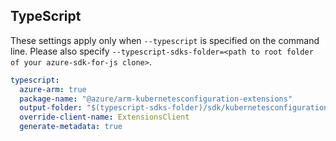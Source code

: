 ## TypeScript

These settings apply only when `--typescript` is specified on the command line.
Please also specify `--typescript-sdks-folder=<path to root folder of your azure-sdk-for-js clone>`.

```yaml $(typescript)
typescript:
  azure-arm: true
  package-name: "@azure/arm-kubernetesconfiguration-extensions"
  output-folder: "$(typescript-sdks-folder)/sdk/kubernetesconfiguration/arm-kubernetesconfiguration-extensions"
  override-client-name: ExtensionsClient
  generate-metadata: true
```
